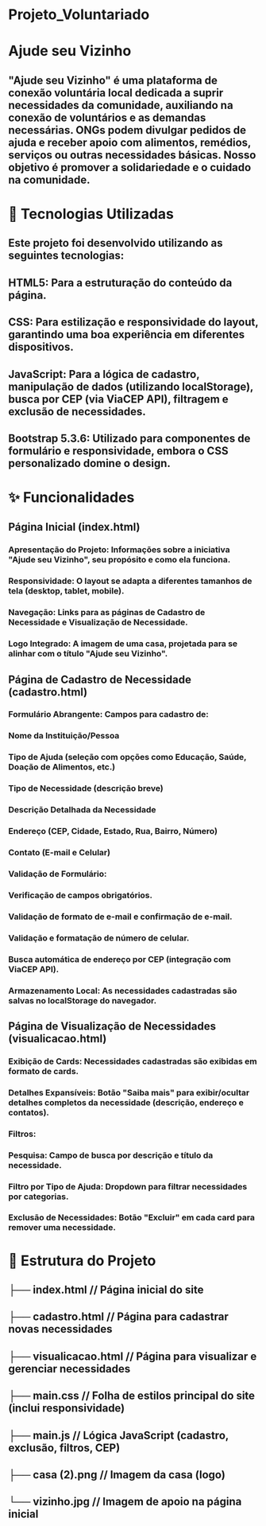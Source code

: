 # Projeto_Voluntariado

# Ajude seu Vizinho

## "Ajude seu Vizinho" é uma plataforma de conexão voluntária local dedicada a suprir necessidades da comunidade, auxiliando na conexão de voluntários e as demandas necessárias. ONGs podem divulgar pedidos de ajuda e receber apoio com alimentos, remédios, serviços ou outras necessidades básicas. Nosso objetivo é promover a solidariedade e o cuidado na comunidade.

# 🚀 Tecnologias Utilizadas

## Este projeto foi desenvolvido utilizando as seguintes tecnologias:

## HTML5: Para a estruturação do conteúdo da página.
## CSS: Para estilização e responsividade do layout, garantindo uma boa experiência em diferentes dispositivos.
## JavaScript: Para a lógica de cadastro, manipulação de dados (utilizando localStorage), busca por CEP (via ViaCEP API), filtragem e exclusão de necessidades.
## Bootstrap 5.3.6: Utilizado para componentes de formulário e responsividade, embora o CSS personalizado domine o design.



# ✨ Funcionalidades

## Página Inicial (index.html)

### Apresentação do Projeto: Informações sobre a iniciativa "Ajude seu Vizinho", seu propósito e como ela funciona.
### Responsividade: O layout se adapta a diferentes tamanhos de tela (desktop, tablet, mobile).
### Navegação: Links para as páginas de Cadastro de Necessidade e Visualização de Necessidade.
### Logo Integrado: A imagem de uma casa, projetada para se alinhar com o título "Ajude seu Vizinho".

## Página de Cadastro de Necessidade (cadastro.html)
### Formulário Abrangente: Campos para cadastro de:
### Nome da Instituição/Pessoa
### Tipo de Ajuda (seleção com opções como Educação, Saúde, Doação de Alimentos, etc.)
### Tipo de Necessidade (descrição breve)
### Descrição Detalhada da Necessidade
### Endereço (CEP, Cidade, Estado, Rua, Bairro, Número)
### Contato (E-mail e Celular)
### Validação de Formulário:
### Verificação de campos obrigatórios.
### Validação de formato de e-mail e confirmação de e-mail.
### Validação e formatação de número de celular.
### Busca automática de endereço por CEP (integração com ViaCEP API).
### Armazenamento Local: As necessidades cadastradas são salvas no localStorage do navegador.

## Página de Visualização de Necessidades (visualicacao.html)

### Exibição de Cards: Necessidades cadastradas são exibidas em formato de cards.
### Detalhes Expansíveis: Botão "Saiba mais" para exibir/ocultar detalhes completos da necessidade (descrição, endereço e contatos).

### Filtros:
### Pesquisa: Campo de busca por descrição e título da necessidade.
### Filtro por Tipo de Ajuda: Dropdown para filtrar necessidades por categorias.
### Exclusão de Necessidades: Botão "Excluir" em cada card para remover uma necessidade.

# 📂 Estrutura do Projeto

## ├── index.html                  // Página inicial do site
## ├── cadastro.html               // Página para cadastrar novas necessidades
## ├── visualicacao.html           // Página para visualizar e gerenciar necessidades
## ├── main.css                    // Folha de estilos principal do site (inclui responsividade)
## ├── main.js                     // Lógica JavaScript (cadastro, exclusão, filtros, CEP)
## ├── casa (2).png                // Imagem da casa (logo)
## └── vizinho.jpg                 // Imagem de apoio na página inicial